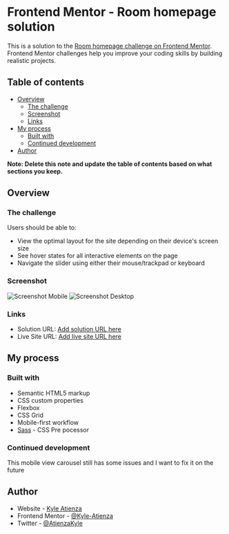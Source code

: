 # Frontend Mentor - Room homepage solution

This is a solution to the [Room homepage challenge on Frontend Mentor](https://www.frontendmentor.io/challenges/room-homepage-BtdBY_ENq). Frontend Mentor challenges help you improve your coding skills by building realistic projects. 

## Table of contents

- [Overview](#overview)
  - [The challenge](#the-challenge)
  - [Screenshot](#screenshot)
  - [Links](#links)
- [My process](#my-process)
  - [Built with](#built-with)
  - [Continued development](#continued-development)
- [Author](#author)

**Note: Delete this note and update the table of contents based on what sections you keep.**

## Overview

### The challenge

Users should be able to:

- View the optimal layout for the site depending on their device's screen size
- See hover states for all interactive elements on the page
- Navigate the slider using either their mouse/trackpad or keyboard

### Screenshot

![Screenshot Mobile](https://user-images.githubusercontent.com/60304502/131877253-c1977dee-31ee-40f4-9495-e637978016d2.png)
![Screenshot Desktop](https://user-images.githubusercontent.com/60304502/131877238-77cbb917-683d-4647-9588-b00c52d59ce8.png)

### Links

- Solution URL: [Add solution URL here](https://your-solution-url.com)
- Live Site URL: [Add live site URL here](https://your-live-site-url.com)

## My process

### Built with

- Semantic HTML5 markup
- CSS custom properties
- Flexbox
- CSS Grid
- Mobile-first workflow
- [Sass](https://sass-lang.com/) - CSS Pre pocessor


### Continued development

This mobile view carousel still has some issues and I want to fix it on the future

## Author

- Website - [Kyle Atienza](https://kyle-atienza.github.io/Portfolio/)
- Frontend Mentor - [@Kyle-Atienza](https://www.frontendmentor.io/profile/Kyle-Atienza)
- Twitter - [@AtienzaKyle](https://twitter.com/AtienzaKyle)
